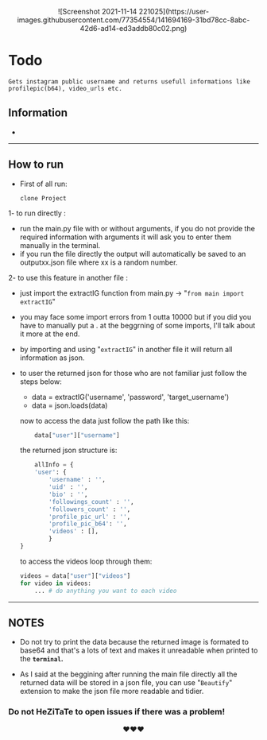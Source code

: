 <p align="center">
![Screenshot 2021-11-14 221025](https://user-images.githubusercontent.com/77354554/141694169-31bd78cc-8abc-42d6-ad14-ed3addb80c02.png)
</p>

# Todo
    Gets instagram public username and returns usefull informations like profilepic(b64), video_urls etc.

## Information
 - 
---
## How to run
 * First of all run:
    ```
    clone Project 
    ```

 1- to run directly :
 * run the main.py file with or without arguments, if you do not provide the required information with arguments it will ask you to enter them manually in the terminal.
 * if you run the file directly the output will automatically be saved to an outputxx.json file where xx is a random number.
    
 2- to use this feature in another file : 
 * just import the extractIG function from main.py -> "`from main import extractIG`" 

  * you may face some import errors from 1 outta 10000 but if you did you have to manually put a . at the
  beggrning of some imports, I'll talk about it more at the end.

  * by importing and using "`extractIG`" in another file it will return all information as json.
  * to user the returned json for those who are not familiar just follow the steps below:
    * data = extractIG('username', 'password', 'target_username')
    * data = json.loads(data)

    now to access the data just follow the path like this:
    ```py
        data["user"]["username"]
    ````

    the returned json structure is:
    ```py
        allInfo = {
        'user': {
            'username' : '',
            'uid' : '',
            'bio' : '',
            'followings_count' : '',
            'followers_count' : '',
            'profile_pic_url' : '',
            'profile_pic_b64': '',
            'videos' : [],
            }
    }
    ```
    to access the videos loop through them:
    ```py
    videos = data["user"]["videos"]
    for video in videos:
        ... # do anything you want to each video
    ```
---
## NOTES
* Do not try to print the data because the returned image is formated to base64 and that's a lots of text and makes it unreadable when printed to the <strong>`terminal`.</strong>

* As I said at the beggining after running the main file directly all the returned data will be stored in a json file, you can use "`Beautify`" extension to make the json file more readable and tidier.

### Do not HeZiTaTe to open issues if there was a problem!
<p align="center">
❤️❤️❤️
</p>
